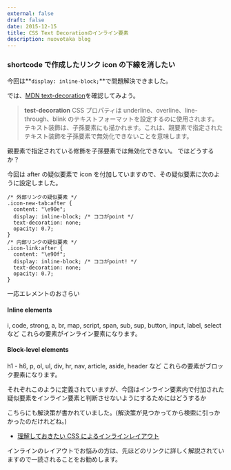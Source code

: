 ```yaml
---
external: false
draft: false
date: 2015-12-15
title: CSS Text Decorationのインライン要素
description: nuovotaka blog
---
```


### shortcode で作成したリンク icon の下線を消したい

今回は**`display: inline-block;`**で問題解決できました。

では、[MDN text-decoration](https://developer.mozilla.org/ja/docs/Web/CSS/text-decoration)を確認してみよう。

> **test-decoration** CSS プロパティは underline、overline、line-through、blink のテキストフォーマットを設定するのに使用されます。
> テキスト装飾は、子孫要素にも描かれます。これは、親要素で指定されたテキスト装飾を子孫要素で無効化できないことを意味します。

親要素で指定されている修飾を子孫要素では無効化できない。
ではどうするか？

今回は after の疑似要素で icon を付加していますので、その疑似要素に次のように設定しました。

```
/* 外部リンクの疑似要素 */
.icon-new-tab:after {
  content: "\e90e";
  display: inline-block; /* ココがpoint */
  text-decoration: none;
  opacity: 0.7;
}
/* 内部リンクの疑似要素 */
.icon-link:after {
  content: "\e90f";
  display: inline-block; /* ココがpoint! */
  text-decoration: none;
  opacity: 0.7;
}
```

一応エレメントのおさらい

#### Inline elements

i, code, strong, a, br, map, script, span, sub, sup, button, input, label, select など
これらの要素がインライン要素になります。

#### Block-level elements

h1 - h6, p, ol, ul, div, hr, nav, article, aside, header など
これらの要素がブロック要素になります。

それぞれこのように定義されていますが、今回はインライン要素内で付加された疑似要素をインライン要素と判断させないようにするためにはどうするか

こちらにも解決策が書かれていました。(解決策が見つかってから検索に引っかかったのだけれどね。)

- [理解しておきたい CSS によるインラインレイアウト](https://html5experts.jp/takazudo/14096/)

インラインのレイアウトでお悩みの方は、先ほどのリンクに詳しく解説されていますので一読されることをお勧めします。
